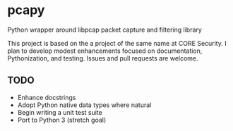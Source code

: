 pcapy
=====

Python wrapper around libpcap packet capture and filtering library

This project is based on the a project of the same name at CORE Security.
I plan to develop modest enhancements focused on documentation,
Pythonization, and testing. Issues and pull requests are welcome.

TODO
----

*   Enhance docstrings
*   Adopt Python native data types where natural
*   Begin writing a unit test suite
*   Port to Python 3 (stretch goal)
